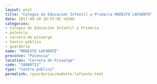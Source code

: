 ```yaml
---
layout: post
title: "Colegio de Educación Infantil y Primaria MODESTO LAFUENTE"
date: 2017-09-20 20:57:05 +0200
categories:
- Colegio de Educación Infantil y Primaria
- palencia
- cervera-de-pisuerga
- Centro público
- guarderia
name: "MODESTO LAFUENTE"
province: "Palencia"
location: "Cervera de Pisuerga"
code: "34000712"
type: "Centro público"
permalink: /guarderias/modesto-lafuente.html
---
```

